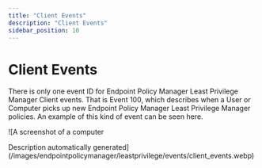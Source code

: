 ```yaml
---
title: "Client Events"
description: "Client Events"
sidebar_position: 10
---
```


# Client Events

There is only one event ID for Endpoint Policy Manager Least Privilege Manager Client events. That
is Event 100, which describes when a User or Computer picks up new Endpoint Policy Manager Least
Privilege Manager policies. An example of this kind of event can be seen here.

![A screenshot of a computer

Description automatically
generated](/images/endpointpolicymanager/leastprivilege/events/client_events.webp)
